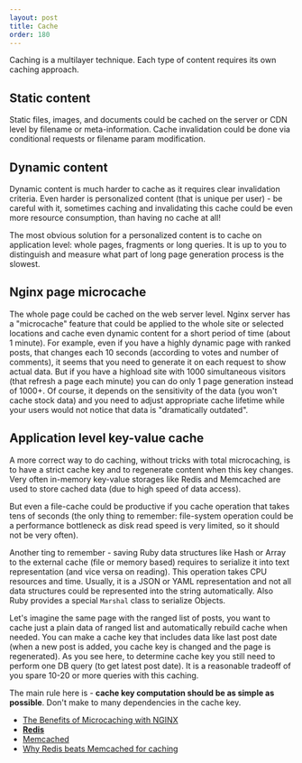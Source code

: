 ```yaml
---
layout: post
title: Cache
order: 180
---
```


Caching is a multilayer technique. Each type of content requires its own caching approach.

## Static content

Static files, images, and documents could be cached on the server or CDN level by filename or meta-information. Cache invalidation could be done via conditional requests or filename param modification.

## Dynamic content

Dynamic content is much harder to cache as it requires clear invalidation criteria. Even harder is personalized content (that is unique per user) - be careful with it, sometimes caching and invalidating this cache could be even more resource consumption, than having no cache at all!

The most obvious solution for a personalized content is to cache on application level: whole pages, fragments or long queries. It is up to you to distinguish and measure what part of long page generation process is the slowest.

## Nginx page microcache

The whole page could be cached on the web server level. Nginx server has a "microcache" feature that could be applied to the whole site or selected locations and cache even dynamic content for a short period of time (about 1 minute). For example, even if you have a highly dynamic page with ranked posts, that changes each 10 seconds (according to votes and number of comments), it seems that you need to generate it on each request to show actual data. But if you have a highload site with 1000 simultaneous visitors (that refresh a page each minute) you can do only 1 page generation instead of 1000+. Of course, it depends on the sensitivity of the data (you won't cache stock data) and you need to adjust appropriate cache lifetime while your users would not notice that data is "dramatically outdated".

## Application level key-value cache

A more correct way to do caching, without tricks with total microcaching, is to have a strict cache key and to regenerate content when this key changes. Very often in-memory key-value storages like Redis and Memcached are used to store cached data (due to high speed of data access). 

But even a file-cache could be productive if you cache operation that takes tens of seconds (the only thing to remember: file-system operation could be a performance bottleneck as disk read speed is very limited, so it should not be very often).

Another ting to remember - saving Ruby data structures like Hash or Array to the external cache (file or memory based) requires to serialize it into text representation (and vice versa on reading). This operation takes CPU resources and time. Usually, it is a JSON or YAML representation and not all data structures could be represented into the string automatically. Also Ruby provides a special `Marshal` class to serialize Objects.

Let's imagine the same page with the ranged list of posts, you want to cache just a plain data of ranged list and automatically rebuild cache when needed. You can make a cache key that includes data like last post date (when a new post is added, you cache key is changed and the page is regenerated). As you see here, to determine cache key you still need to perform one DB query (to get latest post date). It is a reasonable tradeoff of you spare 10-20 or more queries with this caching.

The main rule here is - **cache key computation should be as simple as possible**. Don't make to many dependencies in the cache key.


* [The Benefits of Microcaching with NGINX](https://www.nginx.com/blog/benefits-of-microcaching-nginx/)
* [**Redis**](http://redis.io/)
* [Memcached](https://memcached.org/)
* [Why Redis beats Memcached for caching](http://www.infoworld.com/article/3063161/application-development/why-redis-beats-memcached-for-caching.html)